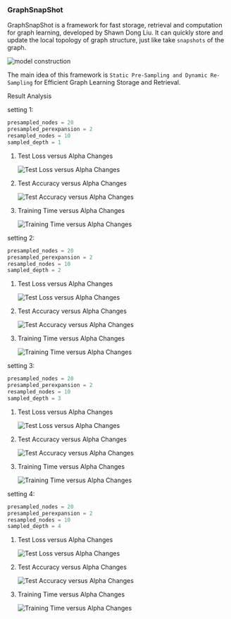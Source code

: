 ### GraphSnapShot

GraphSnapShot is a framework for fast storage, retrieval and computation for graph learning, developed by Shawn Dong Liu. It can quickly store and update the local topology of graph structure, just like take `snapshots` of the graph.

![model construction](./assets/SSDReS.png)

The main idea of this framework is `Static Pre-Sampling and Dynamic Re-Sampling` for Efficient Graph Learning Storage and Retrieval.

Result Analysis

setting 1:

```Python
presampled_nodes = 20
presampled_perexpansion = 2
resampled_nodes = 10
sampled_depth = 1
```



1. Test Loss versus Alpha Changes

   ![Test Loss versus Alpha Changes](results_1hop/Test_Loss_versus_Alpha_Changes.png)

2. Test Accuracy versus Alpha Changes

   ![Test Accuracy versus Alpha Changes](results_1hop/Test_Accuracy_versus_Alpha_Changes.png)

3. Training Time versus Alpha Changes

   ![Training Time versus Alpha Changes](results_1hop/Training_Time_versus_Alpha_Changes.png)

setting 2:

```Python
presampled_nodes = 20
presampled_perexpansion = 2
resampled_nodes = 10
sampled_depth = 2
```



1. Test Loss versus Alpha Changes

   ![Test Loss versus Alpha Changes](results_2hop/Test_Loss_versus_Alpha_Changes.png)

2. Test Accuracy versus Alpha Changes

   ![Test Accuracy versus Alpha Changes](results_2hop/Test_Accuracy_versus_Alpha_Changes.png)

3. Training Time versus Alpha Changes

   ![Training Time versus Alpha Changes](results_2hop/Training_Time_versus_Alpha_Changes.png)

setting 3:

```Python
presampled_nodes = 20
presampled_perexpansion = 2
resampled_nodes = 10
sampled_depth = 3
```



1. Test Loss versus Alpha Changes

   ![Test Loss versus Alpha Changes](results_3hop/Test_Loss_versus_Alpha_Changes.png)

2. Test Accuracy versus Alpha Changes

   ![Test Accuracy versus Alpha Changes](results_3hop/Test_Accuracy_versus_Alpha_Changes.png)

3. Training Time versus Alpha Changes

   ![Training Time versus Alpha Changes](results_3hop/Training_Time_versus_Alpha_Changes.png)

   

setting 4:

```Python
presampled_nodes = 20
presampled_perexpansion = 2
resampled_nodes = 10
sampled_depth = 4
```



1. Test Loss versus Alpha Changes

   ![Test Loss versus Alpha Changes](results_4hop/Test_Loss_versus_Alpha_Changes.png)

2. Test Accuracy versus Alpha Changes

   ![Test Accuracy versus Alpha Changes](results_4hop/Test_Accuracy_versus_Alpha_Changes.png)

3. Training Time versus Alpha Changes

   ![Training Time versus Alpha Changes](results_4hop/Training_Time_versus_Alpha_Changes.png)

   